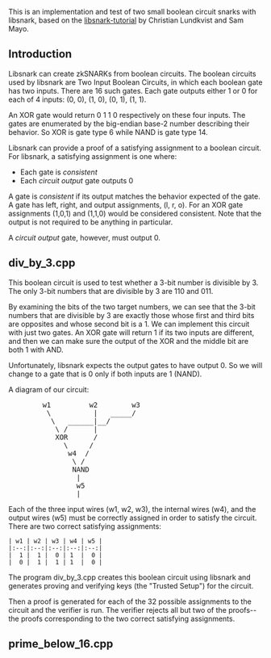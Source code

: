 This is an implementation and test of two small boolean circuit snarks with libsnark, based on the [libsnark-tutorial](https://github.com/christianlundkvist/libsnark-tutorial) by Christian Lundkvist and Sam Mayo.

## Introduction

Libsnark can create zkSNARKs from boolean circuits. The boolean circuits used by libsnark are Two Input Boolean Circuits, in which each boolean gate has two inputs. There are 16 such gates. Each gate outputs either 1 or 0 for each of 4 inputs: (0, 0), (1, 0), (0, 1), (1, 1). 

An XOR gate would return 0 1 1 0 respectively on these four inputs. The gates are enumerated by the big-endian base-2 number describing their behavior. So XOR is gate type 6 while NAND is gate type 14.

Libsnark can provide a proof of a satisfying assignment to a boolean circuit. For libsnark, a satisfying assignment is one where:

- Each gate is *consistent*
- Each *circuit output* gate outputs 0

A gate is *consistent* if its output matches the behavior expected of the gate. A gate has left, right, and output assignments, (l, r, o). For an XOR gate assignments (1,0,1) and (1,1,0) would be considered consistent. Note that the output is not required to be anything in particular.

A *circuit output* gate, however, must output 0.


## div_by_3.cpp

This boolean circuit is used to test whether a 3-bit number is divisible by 3. The only 3-bit numbers that are divisible by 3 are 110 and 011.

By examining the bits of the two target numbers, we can see that the 3-bit numbers that are divisible by 3 are exactly those whose first and third bits are opposites and whose second bit is a 1. We can implement this circuit with just two gates. An XOR gate will return 1 if its two inputs are different, and then we can make sure the output of the XOR and the middle bit are both 1 with AND.

Unfortunately, libsnark expects the output gates to have output 0. So we will change to a gate that is 0 only if both inputs are 1 (NAND).

A diagram of our circuit:

<pre>
        w1         w2        w3
         \          |   _____/
          \   ______|__/
           \ /      |
           XOR      /
             \     /
              w4  /
               \ / 
               NAND
                |
                w5
                |
</pre>

Each of the three input wires (w1, w2, w3), the internal wires (w4), and the output wires (w5) must be correctly assigned in order to satisfy the circuit. There are two correct satisfying assignments:
    

    | w1 | w2 | w3 | w4 | w5 |
    |:--:|:--:|:--:|:--:|:--:|
    |  1 |  1 |  0 | 1  |  0 |
    |  0 |  1 |  1 | 1  |  0 |


The program div\_by\_3.cpp creates this boolean circuit using libsnark and generates proving and verifying keys (the "Trusted Setup") for the circuit.

Then a proof is generated for each of the 32 possible assignments to the circuit and the verifier is run. The verifier rejects all but two of the proofs--the proofs corresponding to the two correct satisfying assignments.

## prime_below_16.cpp










